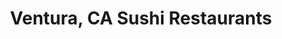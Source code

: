 ---
layout: city
title: Ventura, CA Sushi Restaurants
permalink: /california/ventura/
stateAbbr: CA
stateName: California
cityName: Ventura

---